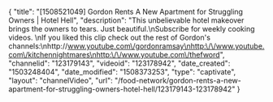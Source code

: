 {
    "title": "[1508521049] Gordon Rents A New Apartment for Struggling Owners | Hotel Hell",
    "description": "This unbelievable hotel makeover brings the owners to tears. Just beautiful.\nSubscribe for weekly cooking videos. \nIf you liked this clip check out the rest of Gordon's channels:\nhttp:\/\/www.youtube.com\/gordonramsay\nhttp:\/\/www.youtube.com\/kitchennightmares\nhttp:\/\/www.youtube.com\/thefword",
    "channelid": "123179143",
    "videoid": "123178942",
    "date_created": "1503248404",
    "date_modified": "1508373253",
    "type": "captivate",
    "layout": "channelVideo",
    "url": "\/food-network\/gordon-rents-a-new-apartment-for-struggling-owners-hotel-hell\/123179143-123178942"
}